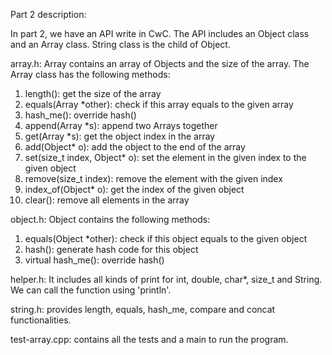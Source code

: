 Part 2 description:

In part 2, we have an API write in CwC. The API includes an Object class and an Array class. String class is the child of Object.


array.h:
Array contains an array of Objects and the size of the array. The Array class has the following methods:
1) length(): get the size of the array
2) equals(Array *other): check if this array equals to the given array
3) hash_me(): override hash()
4) append(Array *s): append two Arrays together
5) get(Array *s): get the object index in the array
6) add(Object* o): add the object to the end of the array
7) set(size_t index, Object* o): set the element in the given index to the given object
8) remove(size_t index): remove the element with the given index
9) index_of(Object* o): get the index of the given object
10) clear(): remove all elements in the array


object.h:
Object contains the following methods:
1) equals(Object *other): check if this object equals to the given object
2) hash(): generate hash code for this object
3) virtual hash_me(): override hash()

helper.h:
It includes all kinds of print for int, double, char*, size_t and String. We can call the function using 'println'.

string.h: 
provides length, equals, hash_me, compare and concat functionalities.

test-array.cpp:
contains all the tests and a main to run the program.
